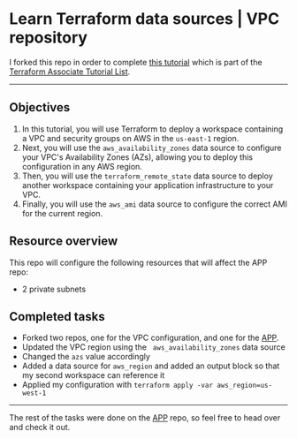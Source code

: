 # Learn Terraform data sources | VPC repository

I forked this repo in order to complete [this tutorial](https://learn.hashicorp.com/tutorials/terraform/data-sources?in=terraform/certification-associate-tutorials) which is part of the [Terraform Associate Tutorial List](https://learn.hashicorp.com/collections/terraform/certification-associate-tutorials).

---

## Objectives

1. In this tutorial, you will use Terraform to deploy a workspace containing a VPC and security groups on AWS in the `us-east-1` region. 
2. Next, you will use the `aws_availability_zones` data source to configure your VPC's Availability Zones (AZs), allowing you to deploy this configuration in any AWS region.
3. Then, you will use the `terraform_remote_state` data source to deploy another workspace containing your application infrastructure to your VPC. 
4. Finally, you will use the `aws_ami` data source to configure the correct AMI for the current region.



## Resource overview

This repo will configure the following resources that will affect the APP repo:

- 2 private subnets



## Completed tasks

- Forked two repos, one for the VPC configuration, and one for the [APP](https://github.com/meshi-va/learn-terraform-data-sources-app).
- Updated the VPC region using the ` aws_availability_zones` data source
- Changed the `azs` value accordingly
- Added a data source for `aws_region` and added an output block so that my second workspace can reference it
- Applied my configuration with `terraform apply -var aws_region=us-west-1`

---

The rest of the tasks were done on the [APP](https://github.com/meshi-va/learn-terraform-data-sources-app) repo, so feel free to head over and check it out.
